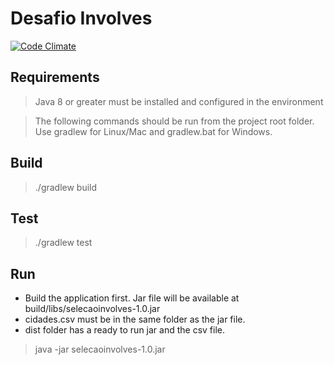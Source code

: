 # Desafio Involves
[![Code Climate](https://codeclimate.com/github/rodrigogs/selecaoinvolves/badges/gpa.svg)](https://codeclimate.com/github/rodrigogs/selecaoinvolves)

## Requirements
> Java 8 or greater must be installed and configured in the environment

> The following commands should be run from the project root folder. Use gradlew for Linux/Mac and gradlew.bat for Windows.

## Build
> ./gradlew build

## Test
> ./gradlew test

## Run
* Build the application first. Jar file will be available at build/libs/selecaoinvolves-1.0.jar
* cidades.csv must be in the same folder as the jar file.
* dist folder has a ready to run jar and the csv file.

> java -jar selecaoinvolves-1.0.jar
